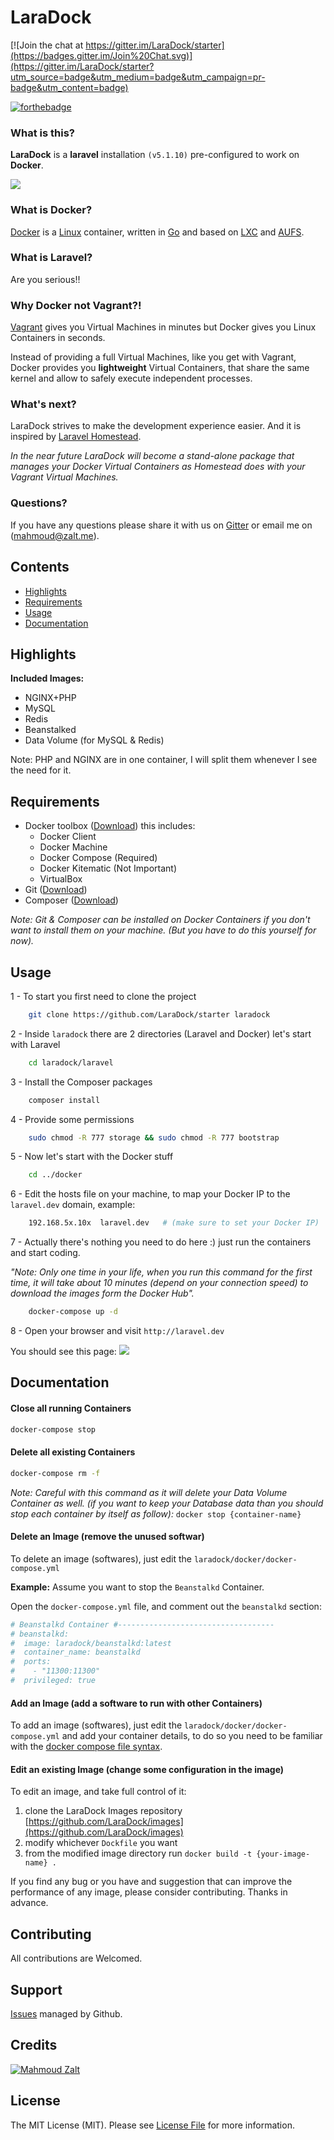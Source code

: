 # LaraDock

[![Join the chat at https://gitter.im/LaraDock/starter](https://badges.gitter.im/Join%20Chat.svg)](https://gitter.im/LaraDock/starter?utm_source=badge&utm_medium=badge&utm_campaign=pr-badge&utm_content=badge)


[![forthebadge](http://forthebadge.com/images/badges/built-with-love.svg)](http://www.zalt.me)

### What is this?

**LaraDock** is a **laravel** installation `(v5.1.10)` pre-configured to work on **Docker**.


![](http://s11.postimg.org/uqpl3efab/laradock.jpg)


### What is Docker?

[Docker](https://www.docker.com) is a [Linux](https://www.linux.com) container, written in [Go](http://golang.org) and based on [LXC](https://en.wikipedia.org/wiki/LXC) and [AUFS](https://en.wikipedia.org/wiki/Aufs). 

### What is Laravel?

Are you serious!!

### Why Docker not Vagrant?!
[Vagrant](https://www.vagrantup.com) gives you Virtual Machines in minutes but Docker gives you Linux Containers in seconds.

Instead of providing a full Virtual Machines, like you get with Vagrant, Docker provides you **lightweight** Virtual Containers, that share the same kernel and allow to safely execute independent processes.


### What's next?

LaraDock strives to make the development experience easier.
And it is inspired by [Laravel Homestead](http://laravel.com/docs/master/homestead). 

*In the near future LaraDock will become a stand-alone package that manages your Docker Virtual Containers as Homestead does with your Vagrant Virtual Machines.*




### Questions?
If you have any questions please share it with us on [Gitter](https://gitter.im/laradock/starter) or email me on (mahmoud@zalt.me).






## Contents

- [Highlights](#Highlights)
- [Requirements](#Requirements)
- [Usage](#Usage)
- [Documentation](#Documentation)



<a name="Highlights"></a>
## Highlights

__Included Images:__

- NGINX+PHP
- MySQL
- Redis
- Beanstalked
- Data Volume (for MySQL & Redis)

Note: PHP and NGINX are in one container, I will split them whenever I see the need for it.
	

<a name="Requirements"></a>
## Requirements
- Docker toolbox ([Download](https://www.docker.com/toolbox)) this includes:
	- Docker Client
	- Docker Machine
	- Docker Compose (Required)
	- Docker Kitematic (Not Important)
	- VirtualBox
- Git ([Download](https://git-scm.com/downloads))
- Composer ([Download](https://getcomposer.org/download/))

*Note: Git & Composer can be installed on Docker Containers if you don't want to install them on your machine. (But you have to do this yourself for now).*


<a name="Usage"></a>
## Usage

1 - To start you first need to clone the project

```bash
	git clone https://github.com/LaraDock/starter laradock
```

2 - Inside `laradock` there are 2 directories (Laravel and Docker) let's start with Laravel

```bash
	cd laradock/laravel
```

3 - Install the Composer packages

```bash
	composer install
```

4 - Provide some permissions

```bash
	sudo chmod -R 777 storage && sudo chmod -R 777 bootstrap
```

5 - Now let's start with the Docker stuff

```bash
	cd ../docker
```

6 - Edit the hosts file on your machine, to map your Docker IP to the `laravel.dev` domain, example: 

```bash
	192.168.5x.10x  laravel.dev   # (make sure to set your Docker IP)
```

7 - Actually there's nothing you need to do here :) just run the containers and start coding. 

*"Note: Only one time in your life, when you run this command for the first time, it will take about 10 minutes (depend on your connection speed) to download the images form the Docker Hub".*

```bash
	docker-compose up -d
```

8 - Open your browser and visit `http://laravel.dev`

You should see this page:
![](http://s29.postimg.org/8cvh7wq2f/Screen_Shot_2015_08_21_at_9_23_19_PM.png)


<a name="Documentation"></a>
## Documentation



#### Close all running Containers
```bash
docker-compose stop
```



#### Delete all existing Containers
```bash
docker-compose rm -f
```

*Note: Careful with this command as it will delete your Data Volume Container as well. (if you want to keep your Database data than you should stop each container by itself as follow):* `docker stop {container-name}`




#### Delete an Image (remove the unused softwar)
To delete an image (softwares), just edit the `laradock/docker/docker-compose.yml`

**Example:** Assume you want to stop the `Beanstalkd` Container.


Open the `docker-compose.yml` file, and comment out the `beanstalkd` section:

```php
# Beanstalkd Container #-----------------------------------
# beanstalkd:
#  image: laradock/beanstalkd:latest
#  container_name: beanstalkd
#  ports:
#    - "11300:11300"
#  privileged: true
```

#### Add an Image (add a software to run with other Containers)
To add an image (softwares), just edit the `laradock/docker/docker-compose.yml` and add your container details, to do so you need to be familiar with the [docker compose file syntax](https://docs.docker.com/compose/yml/).


#### Edit an existing Image (change some configuration in the image)
To edit an image, and take full control of it:

1. clone the LaraDock Images repository [https://github.com/LaraDock/images](https://github.com/LaraDock/images)
2. modify whichever `Dockfile` you want
3. from the modified image directory run `docker build -t {your-image-name} .`

If you find any bug or you have and suggestion that can improve the performance of any image, please consider contributing. Thanks in advance.









## Contributing

All contributions are Welcomed.



## Support

[Issues](https://github.com/laradock/starter/issues) managed by Github.





## Credits

[![Mahmoud Zalt](https://img.shields.io/badge/Author-Mahmoud%20Zalt-orange.svg)](http://www.zalt.me)



## License

The MIT License (MIT). Please see [License File](https://github.com/laradock/starter/blob/master/LICENSE) for more information.








